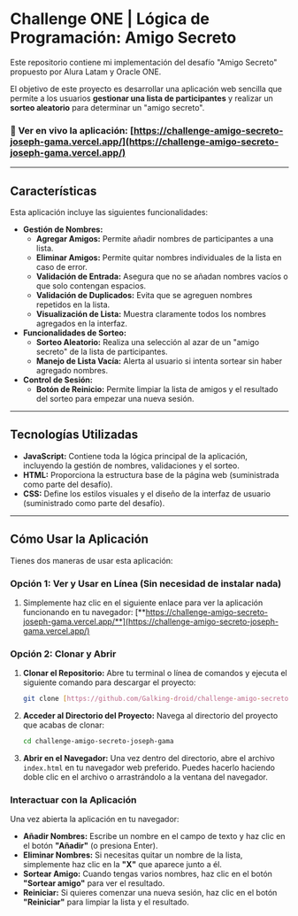 # Challenge ONE | Lógica de Programación: Amigo Secreto

Este repositorio contiene mi implementación del desafío "Amigo Secreto" propuesto por Alura Latam y Oracle ONE.

El objetivo de este proyecto es desarrollar una aplicación web sencilla que permite a los usuarios **gestionar una lista de participantes** y realizar un **sorteo aleatorio** para determinar un "amigo secreto".

### **🔗 Ver en vivo la aplicación:** [https://challenge-amigo-secreto-joseph-gama.vercel.app/](https://challenge-amigo-secreto-joseph-gama.vercel.app/)

---

## Características

Esta aplicación incluye las siguientes funcionalidades:

* **Gestión de Nombres:**
    * **Agregar Amigos:** Permite añadir nombres de participantes a una lista.
    * **Eliminar Amigos:** Permite quitar nombres individuales de la lista en caso de error.
    * **Validación de Entrada:** Asegura que no se añadan nombres vacíos o que solo contengan espacios.
    * **Validación de Duplicados:** Evita que se agreguen nombres repetidos en la lista.
    * **Visualización de Lista:** Muestra claramente todos los nombres agregados en la interfaz.
* **Funcionalidades de Sorteo:**
    * **Sorteo Aleatorio:** Realiza una selección al azar de un "amigo secreto" de la lista de participantes.
    * **Manejo de Lista Vacía:** Alerta al usuario si intenta sortear sin haber agregado nombres.
* **Control de Sesión:**
    * **Botón de Reinicio:** Permite limpiar la lista de amigos y el resultado del sorteo para empezar una nueva sesión.

---

## Tecnologías Utilizadas

* **JavaScript:** Contiene toda la lógica principal de la aplicación, incluyendo la gestión de nombres, validaciones y el sorteo.
* **HTML:** Proporciona la estructura base de la página web (suministrada como parte del desafío).
* **CSS:** Define los estilos visuales y el diseño de la interfaz de usuario (suministrado como parte del desafío).

---

## Cómo Usar la Aplicación

Tienes dos maneras de usar esta aplicación:

### Opción 1: Ver y Usar en Línea (Sin necesidad de instalar nada)

1.  Simplemente haz clic en el siguiente enlace para ver la aplicación funcionando en tu navegador:
    [**https://challenge-amigo-secreto-joseph-gama.vercel.app/**](https://challenge-amigo-secreto-joseph-gama.vercel.app/)

### Opción 2: Clonar y Abrir

1.  **Clonar el Repositorio:**
    Abre tu terminal o línea de comandos y ejecuta el siguiente comando para descargar el proyecto:
    ```bash
    git clone [https://github.com/Galking-droid/challenge-amigo-secreto-joseph-gama.git](https://github.com/Galking-droid/challenge-amigo-secreto-joseph-gama.git)

2.  **Acceder al Directorio del Proyecto:**
    Navega al directorio del proyecto que acabas de clonar:
    ```bash
    cd challenge-amigo-secreto-joseph-gama
    ```

3.  **Abrir en el Navegador:**
    Una vez dentro del directorio, abre el archivo `index.html` en tu navegador web preferido. Puedes hacerlo haciendo doble clic en el archivo o arrastrándolo a la ventana del navegador.

### Interactuar con la Aplicación

Una vez abierta la aplicación en tu navegador:

* **Añadir Nombres:** Escribe un nombre en el campo de texto y haz clic en el botón **"Añadir"** (o presiona Enter).
* **Eliminar Nombres:** Si necesitas quitar un nombre de la lista, simplemente haz clic en la **"X"** que aparece junto a él.
* **Sortear Amigo:** Cuando tengas varios nombres, haz clic en el botón **"Sortear amigo"** para ver el resultado.
* **Reiniciar:** Si quieres comenzar una nueva sesión, haz clic en el botón **"Reiniciar"** para limpiar la lista y el resultado.


